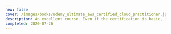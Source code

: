 ```yaml
---
new: false
cover: /images/books/udemy_ultimate_aws_certified_cloud_practitioner.jpg
description: An excellent course. Even if the certification is basic, it's worth spending the time on it, in order to be aware of the main AWS services (skipping the marketing chapters!). An exercise I found very useful is to implement all the concepts as Terraform resources.
completed: 2020-07-26
---
```

